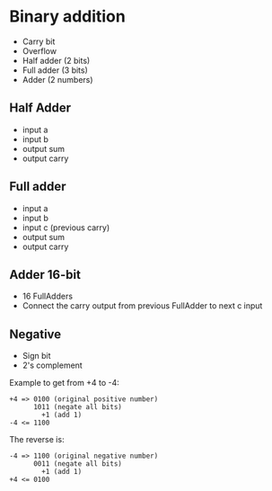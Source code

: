 # Binary addition

- Carry bit
- Overflow
- Half adder (2 bits)
- Full adder (3 bits)
- Adder (2 numbers)

## Half Adder

- input a
- input b
- output sum
- output carry

## Full adder

- input a
- input b
- input c (previous carry)
- output sum
- output carry

## Adder 16-bit

- 16 FullAdders
- Connect the carry output from previous FullAdder to next c input

## Negative

- Sign bit
- 2's complement

Example to get from +4 to -4:

```
+4 => 0100 (original positive number)
      1011 (negate all bits)
        +1 (add 1)
-4 <= 1100
```

The reverse is:

```
-4 => 1100 (original negative number)
      0011 (negate all bits)
        +1 (add 1)
+4 <= 0100
```

